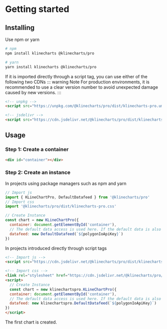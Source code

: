 # Getting started

## Installing
Use npm or yarn
```bash
# npm
npm install klinecharts @klinecharts/pro

# yarn
yarn install klinecharts @klinecharts/pro
```
If it is imported directly through a script tag, you can use either of the following two CDNs
::: warning Note
For production environments, it is recommended to use a clear version number to avoid unexpected damage caused by new versions.
:::

```html
<!-- unpkg -->
<script src="https://unpkg.com/@klinecharts/pro/dist/klinecharts-pro.umd.js"></script>

<!-- jsdelivr -->
<script src="https://cdn.jsdelivr.net/@klinecharts/pro/dist/klinecharts-pro.umd.js"></script>
```

## Usage
### Step 1: Create a container
```html
<div id="container"></div>
```
### Step 2: Create an instance
In projects using package managers such as npm and yarn
```javascript
// Import js
import { KLineChartPro, DefaultDatafeed } from '@klinecharts/pro'
// Import css
import '@klinecharts/pro/dist/klinecharts-pro.css'

// Create Instance
const chart = new KLineChartPro({
  container: document.getElementById('container'),
  // The default data access is used here. If the default data is also used in actual use, you need to go to the https://polygon.io/ apply for API key
  datafeed: new DefaultDatafeed(`${polygonIoApiKey}`)
})
```

In projects introduced directly through script tags
```html
<!-- Import js -->
<script src="https://cdn.jsdelivr.net/@klinecharts/pro/dist/klinechartspro.umd.js"></script>

<!-- Import css -->
<link rel="stylesheet" href="https://cdn.jsdelivr.net/@klinecharts/pro/dist/klinechartspro.css"/>
<script>
  // Create Instance
  const chart = new klinechartspro.KLineChartPro({
  container: document.getElementById('container'),
  // The default data access is used here. If the default data is also used in actual use, you need to go to the https://polygon.io/ apply for API key
  datafeed: new klinechartspro.DefaultDatafeed(`${polygonIoApiKey}`)
})
</script>
```
The first chart is created.
